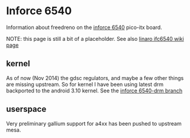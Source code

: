 # Inforce 6540

Information about freedreno on the [inforce 6540](http://www.inforcecomputing.com/products/single-board-computers/6540-single-board-computer-sbc) pico-itx board.

NOTE: this page is still a bit of a placeholder.  See also [linaro ifc6540 wiki page](https://wiki.linaro.org/Boards/IFC6540)

## kernel

As of now (Nov 2014) the gdsc regulators, and maybe a few other things are missing upstream.  So for kernel I have been using latest drm backported to the android 3.10 kernel.  See the [inforce 6540-drm branch](https://github.com/freedreno/kernel-msm/commits/ifc6540-drm)

## userspace

Very preliminary gallium support for a4xx has been pushed to upstream mesa.

